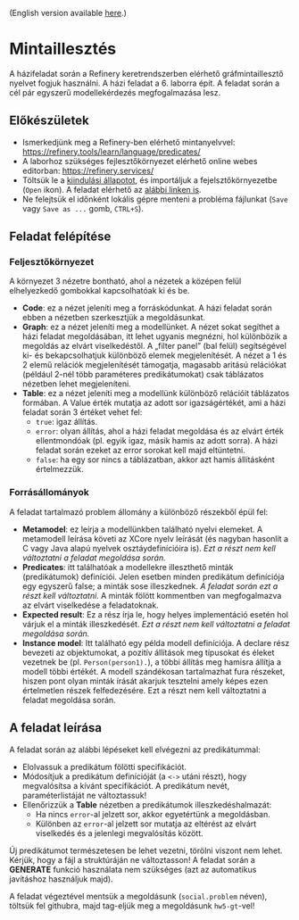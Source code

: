 (English version available [here](https://github.com/bmeaut/ModellalapuSzoftverfejlesztes/blob/master/homework/homework_05/readme-en.md).)

# Mintaillesztés

A házifeladat során a Refinery keretrendszerben elérhető gráfmintaillesztő nyelvet fogjuk használni. A házi feladat a 6. laborra épít. A feladat során a cél pár egyszerű modellekérdezés megfogalmazása lesz.

## Előkészületek
-	Ismerkedjünk meg a Refinery-ben elérhető mintanyelvvel: https://refinery.tools/learn/language/predicates/
-	A laborhoz szükséges fejlesztőkörnyezet elérhető online webes editorban: https://refinery.services/
-	Töltsük le a [kiindulási állapotot](https://github.com/bmeaut/ModellalapuSzoftverfejlesztes/raw/master/homework/homework_05/social-empty.problem), és importáljuk a fejelsztőkörnyezetbe (`Open` ikon). A feladat elérhető az [alábbi linken is](https://refinery.services/#/1/KLUv_WD1FiUyAOY1mCYQrzYHBohXuXm1eolBE1vOCDyIV-4-w3pQ_bQY0q40uYkAAAWUCoQAiwCOABedm8unlVrNa-v0CbqKL4bnG-5cGVc2XI5ouA354PqVmdal3J_NewrZdeRPUP_IrZqhnvubF1d-o5gMZ_Zkyyd02v8djEOeci2fU5_kRB53IEu5d-m26neGL3oK6Hpy_L7IG0_xZ083IUuvkKzphX_qJIa4wR93Ho-I47ydGKO9DY9EAhFHLRi92EMnFXoppPYnoJVkhucnoM99LKdFcCaWBITcbsW8GX4uT5dWumnlVpqHNX24q-m9XD_dJSd7MZgNxA0g0VUQD9FVU9_KUyyXotz0qp3m07a0cKVa_jjo4cKXQuNlNdcK6BimnZRfzHBzZZng9sUmTOg-7XQt12JSiz3U7-VQpYxjvCWVPQMVyiSSQNGBOB7PA-D9Mkrt1BZrDOJ4VnScfpm58vEi4ZF9o6G25IhxMLMWWk3-3EpqxTT2SZuDjTTXvXidFzEyM2ykhgsddIfx01URb636E3Pl2CdJJzUemd_0XCVFHDTDbY1Oci01Ugv5fToDyM6nVEEAwR0rPo3Imr5jA_UUN76ScitC8XNbJTettDwSEAdrbDW21orYkrDV2GJsLdYaFFUolAmLIAlrbD3-PBosamxFUGtsLQFKZUKJJpKoSVhb7JNFC5I0tloFYpTKmlBYNGGrRVBj9eQWNdbYghqr0ejJDs3CgYGLBXAgTdKgSk-GBCBGqUwo0YRNhiqge38kk58WNSZpbEHUH_ZnxT_Qk3b6SlB7woWlLBZXXIxJGlsQJAAFggGokmMLEY3ISJKCZFoDIgoaGAaaGGMPEoDiNImTlIKMOEVEhGpmQUFLbQeEVUttDupBHVYED3WWZrehpUTNQWu2MEcxYlGMkyOVIJMyjwbkcyGExJVghjuiSC6JMzhDKLTSgu17ImpAJMZAPkNaLwszGE7h1WprN9mENws3hO6Bze0YQBjAXjwICCQOopuuebMPehDALMxASQ7oAQmRq3xs_arzSTyXZE6O0fK0Qq45xWS8MYfcQP-F42OYZYfNjiZDEryoNLf7F7QRrBzmGOM0ZOTX7J8uCjJ8Z-EB3yB_gDfHOXLMOMfjStbQ7bJ73fkfQwi8Rmf3QMqGwCNbjPh42bCfOLKd3RiesXnS0m7IhKoI_OBqBtk-cf1055MWT2epOG6J6nHa4Q3X7j4hRMKhFEMhT1mFSEv_0_NnsEg0PwiAupaCKLmP9Y-I0UqelaKSgt_hjfkQqv8Qu1bDmkgLikdEoU1jvBJhoM-3TBob9-OZ0wtKPuv10UWXK7c8MKhKSDr-lQIHr6xMPD1uudylysjNDlN2cZqwyD4LiDydhsmRLiQ2ArqURPH9ycqo0Q3pVuleMd6RsVg2QEQ-8AhlZprIkaLG9XVkLucDY-4ocg-YBbRnb1Wf4sWCrN43ZYUXLZfTqCghm5PYxNKjd3XpOIZBoe73ABhgcxVWGY2PRha7yDT4oHjxrKbQCzwbmpe_9efluap5wxrzuehFlv4sV_FwScueDnyGcjLCu8MFZ7iw4ZjEt4Ox8Bb6-uopTbbRmQ3xxIWrnzhe2cX_xTaIliv2uEN7Xs3qx32cLFkjN3fG8nGpmS89nUAOKhHm4j1CuUmYYQzg3f1tEEUsTe36r6Z692PxTog-iiGSMd6dmUkYdUDgm0rpz8BobOAjtuU797IWfrZvILyf_PBOEWy_1IgRvhfX6JyPhmvSgxkwjkViadMFLHTE11obgZhJviZ_MKWyDfwH1hIbchP0DwiN2plkr1nlaeef-ZFhanD45B00g8K4cMmLfg00xJ_ie6PwAovKLJV0keQikiCH4rbpIS1kpzSH0dMMFS9Wc1MiyARzTq7XJOGhDxRUz4wqhRDqmOuAUKVz9D7LW_ejnQrbEYvnNb2ffwoFodWArXCsfAB5yexyR2C7JAOh41opuMj2AnlmRD-g8CaOqO7DS90wi3mb1Ny9FLhm2mwrN-WVjqmQnqDGjGcnK1f1movVxZxfZrI44cX5KbrBnwmJkqyq5erATGFy7OT63UmDcsO-wLgmh2zCqOVjysDwRzlGSQqxcbETvDehZQIgbipIAAqPN83TVFZs53DCJ0wPgLMV).
-	Ne felejtsük el időnként lokális gépre menteni a probléma fájlunkat (`Save` vagy `Save as ...` gomb, `CTRL+S`).

## Feladat felépítése
### Feljesztőkörnyezet
A környezet 3 nézetre bontható, ahol a nézetek a középen felül elhelyezkedő gombokkal kapcsolhatóak ki és be.
-	**Code**: ez a nézet jeleníti meg a forráskódunkat. A házi feladat során ebben a nézetben szerkesztjük a megoldásunkat.
-	**Graph**: ez a nézet jeleníti meg a modellünket. A nézet sokat segíthet a házi feladat megoldásában, itt lehet ugyanis megnézni, hol különbözik a megoldás az elvárt viselkedéstől. A „filter panel” (bal felül) segítségével ki- és bekapcsolhatjuk különböző elemek megjelenítését. A nézet a 1 és 2 elemű relációk megjelenítését támogatja, magasabb aritású relációkat (például 2-nél több paraméteres predikátumokat) csak táblázatos nézetben lehet megjeleníteni.
-	**Table**: ez a nézet jeleníti meg a modellünk különböző relációit táblázatos formában. A Value érték mutatja az adott sor igazságértékét, ami a házi feladat során 3 értéket vehet fel:
      * `true`: igaz állítás.
      * `error`: olyan állítás, ahol a házi feladat megoldása és az elvárt érték ellentmondóak (pl. egyik igaz, másik hamis az adott sorra). A házi feladat során ezeket az error sorokat kell majd eltüntetni.
      * `false`: ha egy sor nincs a táblázatban, akkor azt hamis állításként értelmezzük.

### Forrásállományok
A feladat tartalmazó problem állomány a különböző részekből épül fel:
-	**Metamodel**: ez leírja a modellünkben található nyelvi elemeket. A metamodell leírása követi az XCore nyelv leírását (és nagyban hasonlít a C vagy Java alapú nyelvek osztáydefinícióira is). *Ezt a részt nem kell változtatni a feladat megoldása során.*
-	**Predicates**: itt találhatóak a modellekre illeszthető minták (predikátumok) definíciói. Jelen esetben minden predikátum definíciója egy egyszerű false; a minták sose illeszkednek. *A feladat során ezt a részt kell változtatni.* A minták fölött kommentben van megfogalmazva az elvárt viselkedése a feladatoknak.
-	**Expected result**: Ez a rész írja le, hogy helyes implementáció esetén hol várjuk el a minták illeszkedését. *Ezt a részt nem kell változtatni a feladat megoldása során.*
-	**Instance model**: Itt található egy példa modell definíciója. A declare rész bevezeti az objektumokat, a pozitív állítások meg típusokat és éleket vezetnek be (pl. `Person(person1).`), a többi állítás meg hamisra állítja a modell többi értékét. A modell szándékosan tartalmazhat fura részeket, hiszen pont olyan minták írását akarjuk tesztelni amely képes ezen értelmetlen részek felfedezésére. Ezt a részt nem kell változtatni a feladat megoldása során.

## A feladat leírása
A feladat során az alábbi lépéseket kell elvégezni az predikátummal:
-	Elolvassuk a predikátum fölötti specifikációt.
-	Módosítjuk a predikátum definícióját (a `<->` utáni részt), hogy megvalósítsa a kívánt specifikációt. A predikátum nevét, paraméterlistáját ne változtassuk!
-	Ellenőrizzük a **Table** nézetben a predikátumok illeszkedéshalmazát:
    * Ha nincs `error`-al jelzett sor, akkor egyetértünk a megoldásban.
    * Különben az `error`-al jelzett sor mutatja az eltérést az elvárt viselkedés és a jelenlegi megvalósítás között.

Új predikátumot természetesen be lehet vezetni, törölni viszont nem lehet. Kérjük, hogy a fájl a struktúráján ne változtasson! A feladat során a **GENERATE** funkció használata nem szükséges (azt az automatikus javításhoz használjuk majd).

A feladat végeztével mentsük a megoldásunk (`social.problem` néven), töltsük fel githubra, majd tag-eljük meg a megoldásunk `hw5-gt`-vel!
